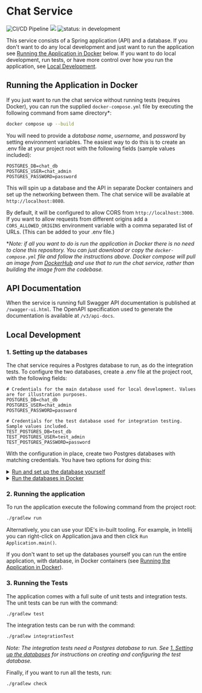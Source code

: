 # Chat Service 

![CI/CD Pipeline](https://github.com/fugu137/chat-api/actions/workflows/pipeline.yml/badge.svg)
![](https://img.shields.io/github/release/fugu137/chat-api)
![status: in development](https://badgen.net/badge/status/in%20development/orange)

This service consists of a Spring application (API) and a database. If you don't want to do any local development
and just want to run the application see [Running the Application in Docker](#running-the-application-in-docker) below.
If
you want to do local development, run tests, or have more control over how you run the application,
see [Local Development](#local-development).

## Running the Application in Docker

If you just want to run the chat service without running tests (requires Docker), you can run the supplied
`docker-compose.yml` file by executing the following command from same directory*:

```zsh
docker compose up --build
```

You will need to provide a _database name_, _username_, and _password_ by setting environment variables. The easiest way
to do this is to create an .env file at your project root with the following fields (sample values included):

```properties
POSTGRES_DB=chat_db
POSTGRES_USER=chat_admin
POSTGRES_PASSWORD=password
```

This will spin up a database and the API in separate Docker containers and set up the networking between them.
The chat service will be available at `http://localhost:8080`.

By default, it will be configured to allow CORS from `http://localhost:3000`. If you want to allow requests from
different origins add a `CORS_ALLOWED_ORIGINS` environment variable with a comma separated list of URLs. (This can be
added to your .env file.)

*_Note: if all you want to do is run the application in Docker there is no need to clone this repository. You can just
download or copy the `docker-compose.yml` file and follow the instructions above. Docker compose will pull an image from
[DockerHub](https://hub.docker.com/repository/docker/fugu137/chat-service) and use that to run the chat service, rather than building the image from the codebase._

## API Documentation

When the service is running full Swagger API documentation is published at `/swagger-ui.html`. The OpenAPI specification
used to generate the documentation is available at `/v3/api-docs`.

## Local Development

### 1. Setting up the databases

The chat service requires a Postgres database to run, as do the integration tests.
To configure the two databases, create a .env file at the project root, with the following fields:

```properties
# Credentials for the main database used for local development. Values are for illustration purposes.
POSTGRES_DB=chat_db
POSTGRES_USER=chat_admin
POSTGRES_PASSWORD=password

# Credentials for the test database used for integration testing. Sample values included.
TEST_POSTGRES_DB=test_db
TEST_POSTGRES_USER=test_admin
TEST_POSTGRES_PASSWORD=password
```

With the configuration in place, create two Postgres databases with matching credentials. You have two options for doing
this:

<details>
   <summary><u>Run and set up the database yourself</u></summary>

1. Download and install [PostgreSQL](https://www.postgresql.org/download/) by following the instructions for your
   operating system. Version 15.2 is recommended, but other versions should work as well.
2. Next you will need to login with the superuser account `postgres`. To do this follow the instructions for your
   operating system. In Linux the command is:

   ```zsh
   sudo -u postgres psql   
   ```

3. Create a password for the superuser:

   ```zsh
   \password postgres
   ```

4. Configure Postgres to allow connection with username and password. To do this,
    - Find your `pg_hba.conf` configuration file. The location of this file varies depending on operating system so you
      will have to look in the documentation. (In some Linux distributions it is located
      at `/var/lib/pgsql/data/pg_hba.conf`.)
    - Edit the file that all local and host databases have their METHOD set to `md5` rather than `ident` or `peer`.
    - Save the file and restart PostgreSQL. (In Linux the command is `sudo systemctl restart postgresql`.)
5. Run the Gradle task `createDatabases` to create the databases from the values you set in the .env file:

   ```zsh
   ./gradlew createDatabases
   ```

   If you prefer, you can also manually create the databases (you can use the commands in `database/initdb.sh`). Just
   make sure the credentials you use match those set in the .env file, since those will be used to configure the
   application to connect to the databases.

</details>

<details>
   <summary><u>Run the databases in Docker</u></summary>

1. Install [Docker](https://docs.docker.com/get-docker/) if you don't already have it installed.
2. Run the Gradle task `startDatabases`:

   ```zsh
   ./gradlew startDatabases --password <POSTGRES_PASSWORD>
   ```

   The postgres password can be anything you like. It will set the password for the superuser `postgres` within the
   container.

</details>

### 2. Running the application

To run the application execute the following command from the project root:

```zsh
./gradlew run
```

Alternatively, you can use your IDE's in-built tooling. For example, in Intellij you can right-click on Application.java
and then click `Run Application.main()`.

If you don't want to set up the databases yourself you can run the entire application, with database, in Docker
containers (see [Running the Application in Docker](#running-the-application-in-docker)).

### 3. Running the Tests

The application comes with a full suite of unit tests and integration tests. The unit tests can be run with the command:

```zsh
./gradlew test
```

The integration tests can be run with the command:

```zsh
./gradlew integrationTest
```

*Note: The integration tests need a Postgres database to run.
See [1. Setting up the databases](#1-setting-up-the-databases) for instructions on creating and configuring the test
database.*

Finally, if you want to run all the tests, run:

```zsh
./gradlew check
```